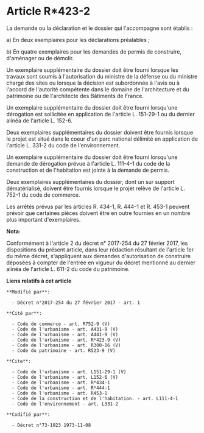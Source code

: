 # Article R*423-2

La demande ou la déclaration et le dossier qui l'accompagne sont établis : 

a) En deux exemplaires pour les déclarations préalables ; 

b) En quatre exemplaires pour les demandes de permis de construire, d'aménager ou de démolir. 

Un exemplaire supplémentaire du dossier doit être fourni lorsque les travaux sont soumis à l'autorisation du ministre de la
défense ou du ministre chargé des sites ou lorsque la décision est subordonnée à l'avis ou à l'accord de l'autorité
compétente dans le domaine de l'architecture et du patrimoine ou de l'architecte des Bâtiments de France. 

Un exemplaire supplémentaire du dossier doit être fourni lorsqu'une dérogation est sollicitée en application de l'article L.
151-29-1 ou du dernier alinéa de l'article L. 152-6. 

Deux exemplaires supplémentaires du dossier doivent être fournis lorsque le projet est situé dans le coeur d'un parc national
délimité en application de l'article L. 331-2 du code de l'environnement. 

Un exemplaire supplémentaire du dossier doit être fourni lorsqu'une demande de dérogation prévue à l'article L. 111-4-1 du
code de la construction et de l'habitation est jointe à la demande de permis. 

Deux exemplaires supplémentaires du dossier, dont un sur support dématérialisé, doivent être fournis lorsque le projet relève
de l'article L. 752-1 du code de commerce. 

Les arrêtés prévus par les articles R. 434-1, R. 444-1 et R. 453-1 peuvent prévoir que certaines pièces doivent être en outre
fournies en un nombre plus important d'exemplaires.

**Nota:**

Conformément à l'article 2 du décret n° 2017-254 du 27 février 2017, les dispositions du présent article, dans leur rédaction
résultant de l'article 1er du même décret, s'appliquent aux demandes d'autorisation de construire déposées à compter de
l'entrée en vigueur du décret mentionné au dernier alinéa de l'article L. 611-2 du code du patrimoine.

**Liens relatifs à cet article**

	**Modifié par**:

	  - Décret n°2017-254 du 27 février 2017 - art. 1

	**Cité par**:

	  - Code de commerce - art. R752-9 (V)
	  - Code de l'urbanisme - art. A431-9 (V)
	  - Code de l'urbanisme - art. A441-9 (V)
	  - Code de l'urbanisme - art. R*423-9 (V)
	  - Code de l'urbanisme - art. R300-16 (V)
	  - Code du patrimoine - art. R523-9 (V)

	**Cite**:

	  - Code de l'urbanisme - art. L151-29-1 (V)
	  - Code de l'urbanisme - art. L152-6 (V)
	  - Code de l'urbanisme - art. R*434-1
	  - Code de l'urbanisme - art. R*444-1
	  - Code de l'urbanisme - art. R453-1
	  - Code de la construction et de l'habitation. - art. L111-4-1
	  - Code de l'environnement - art. L331-2

	**Codifié par**:

	  - Décret n°73-1023 1973-11-08
